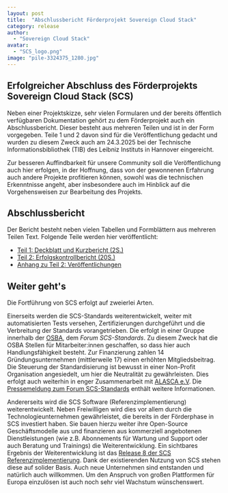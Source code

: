 ```yaml
---
layout: post
title:  "Abschlussbericht Förderprojekt Sovereign Cloud Stack"
category: release
author:
  - "Sovereign Cloud Stack"
avatar:
  - "SCS_logo.png"
image: "pile-3324375_1280.jpg"
---
```

## Erfolgreicher Abschluss des Förderprojekts Sovereign Cloud Stack (SCS)

Neben einer Projektskizze, sehr vielen Formularen und der bereits öffentlich
verfügbaren Dokumentation gehört zu dem Förderprojekt auch ein
Abschlussbericht. Dieser besteht aus mehreren Teilen und ist in der Form
vorgegeben. Teile 1 und 2 davon sind für die Veröffentlichung gedacht und 
wurden zu diesem Zweck auch am 24.3.2025 bei der Technische 
Informationsbibliothek (TIB) des Leibniz Instituts in Hannover eingereicht.

Zur besseren Auffindbarkeit für unsere Community soll die Veröffentlichung
auch hier erfolgen, in der Hoffnung, dass von der gewonnenen Erfahrung
auch andere Projekte profitieren können, sowohl was die technischen
Erkenntnisse angeht, aber insbesondere auch im Hinblick auf die Vorgehensweisen
zur Bearbeitung des Projekts.

## Abschlussbericht

Der Bericht besteht neben vielen Tabellen und Formblättern aus mehreren Teilen Text.
Folgende Teile werden hier veröffentlicht:

<ul>
<li><a href="{% asset 'documents/01_Schlussbericht-Teil1.pdf' @path %}">Teil 1: Deckblatt und Kurzbericht (2S.)</a></li>
<li><a href="{% asset 'documents/02_Schlussbericht-Teil2.pdf' @path %}">Teil 2: Erfolgskontrollbericht (20S.)</a></li>
<li><a href="{% asset 'documents/05_Anlage_zur_Liste-Veroeffentlichungen.pdf' @path %}">Anhang zu Teil 2: Veröffentlichungen</a></li>
</ul>

## Weiter geht's

Die Fortführung von SCS erfolgt auf zweierlei Arten.

Einerseits werden die SCS-Standards weiterentwickelt, weiter mit automatisierten
Tests versehen, Zertifizierungen durchgeführt und die Verbreitung der Standards
vorangetrieben. Die erfolgt in einer Gruppe innerhalb der 
[OSBA](https://osb-alliance.de/), dem
*Forum SCS-Standards*. Zu diesem Zweck hat die OSBA Stellen für Mitarbeiter:innen
geschaffen, so dass hier auch Handlungsfähigkeit besteht. Zur Finanzierung zahlen
14 Gründungsunternehmen (mittlerweile 17) einen erhöhten Mitgliedsbeitrag.
Die Steuerung der Standardisierung ist bewusst in einer Non-Profit Organisation
angesiedelt, um hier die Neutralität zu gewährleisten. Dies erfolgt auch weiterhin
in enger Zusammenarbeit mit [ALASCA e.V](https://alasca.cloud/).
Die [Pressemeldung zum Forum SCS-Standards](https://www.sovereigncloudstack.org/de/announcements/osba-forum-scs-standards/)
enthält weitere Informationen.

Andererseits wird die SCS Software (Referenzimplementierung) weiterentwickelt.
Neben Freiwilligen wird dies vor allem durch die Technologieunternehmen
gewährleistet, die bereits in der Förderphase in SCS investiert haben. Sie
bauen hierzu weiter ihre Open-Source Geschäftsmodelle aus und finanzieren aus
kommerziell angebotenen Dienstleistungen (wie z.B. Abonnements für Wartung und
Support oder auch Beratung und Trainings) die Weiterentwicklung.
Ein sichtbares Ergebnis der Weiterentwicklung ist das [Release 8 der SCS
Referenzimplementierung](https://www.sovereigncloudstack.org/de/announcements/release8/).
Dank der existierenden Nutzung von SCS stehen diese auf solider Basis.
Auch neue Unternehmen sind entstanden und natürlich auch willkommen.
Um den Anspruch von großen Plattformen für Europa einzulösen ist auch noch
sehr viel Wachstum wünschenswert.
